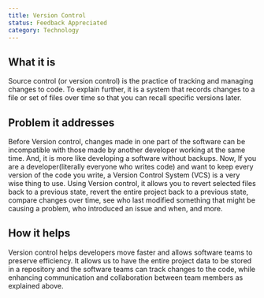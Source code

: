 ```yaml
---
title: Version Control
status: Feedback Appreciated
category: Technology
---
```


## What it is
Source control (or version control) is the practice of tracking and managing changes to code. To explain further, it is a system that records changes to a file or set of files over time so that you can recall specific versions later. 

## Problem it addresses
Before Version control, changes made in one part of the software can be incompatible with those made by another developer working at the same time. And, it is more like developing a software without backups. Now, If you are a developer(literally everyone who writes code) and want to keep every version of the code you write, a Version Control System (VCS) is a very wise thing to use. Using Version control, it allows you to revert selected files back to a previous state, revert the entire project back to a previous state, compare changes over time, see who last modified something that might be causing a problem, who introduced an issue and when, and more.

## How it helps
Version control helps developers move faster and allows software teams to preserve efficiency. It allows us to have the entire project data to be stored in a repository and the software teams can track changes to the code, while enhancing communication and collaboration between team members as explained above.
